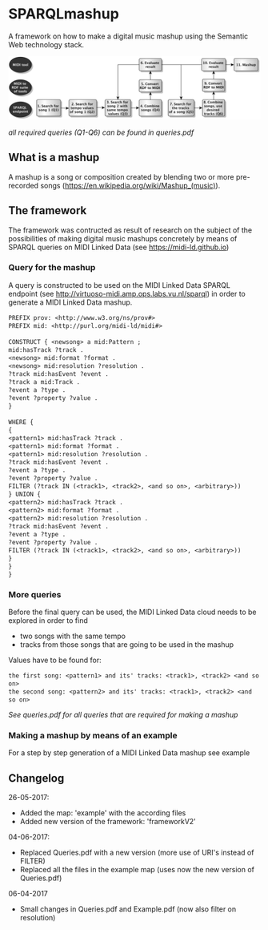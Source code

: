 # SPARQLmashup
A framework on how to make a digital music mashup using the Semantic Web technology stack.

![alt text](https://github.com/rickmeerwaldt/SPARQLmashup/blob/master/FrameworkV2.png)

<i>all required queries (Q1-Q6) can be found in queries.pdf</i>


## What is a mashup
A mashup is a song or composition created by blending two or more pre-recorded songs (https://en.wikipedia.org/wiki/Mashup_(music)).

## The framework
The framework was contructed as result of research on the subject of the possibilities of making digital music mashups concretely by means of SPARQL queries on MIDI Linked Data (see https://midi-ld.github.io)

### Query for the mashup
A query is constructed to be used on the MIDI Linked Data SPARQL endpoint (see http://virtuoso-midi.amp.ops.labs.vu.nl/sparql) in order to generate a MIDI Linked Data mashup. 

```SPARQL
PREFIX prov: <http://www.w3.org/ns/prov#> 
PREFIX mid: <http://purl.org/midi-ld/midi#>

CONSTRUCT { <newsong> a mid:Pattern ;
mid:hasTrack ?track . 
<newsong> mid:format ?format .
<newsong> mid:resolution ?resolution .
?track mid:hasEvent ?event .
?track a mid:Track .
?event a ?type .
?event ?property ?value .
}

WHERE { 
{
<pattern1> mid:hasTrack ?track .
<pattern1> mid:format ?format .
<pattern1> mid:resolution ?resolution .
?track mid:hasEvent ?event .
?event a ?type .
?event ?property ?value .
FILTER (?track IN (<track1>, <track2>, <and so on>, <arbitrary>))
} UNION {
<pattern2> mid:hasTrack ?track .
<pattern2> mid:format ?format .
<pattern2> mid:resolution ?resolution .
?track mid:hasEvent ?event .
?event a ?type .
?event ?property ?value .
FILTER (?track IN (<track1>, <track2>, <and so on>, <arbitrary>))
}
}
}
```

### More queries
Before the final query can be used, the MIDI Linked Data cloud needs to be explored in order to find
- two songs with the same tempo
- tracks from those songs that are going to be used in the mashup

Values have to be found for:
```SPARQL
the first song: <pattern1> and its' tracks: <track1>, <track2> <and so on>
the second song: <pattern2> and its' tracks: <track1>, <track2> <and so on>
```

<i>See queries.pdf for all queries that are required for making a mashup</i> 

### Making a mashup by means of an example
For a step by step generation of a MIDI Linked Data mashup see example

## Changelog

26-05-2017:
- Added the map: 'example' with the according files
- Added new version of the framework: 'frameworkV2'

04-06-2017:
- Replaced Queries.pdf with a new version (more use of URI's instead of FILTER)
- Replaced all the files in the example map (uses now the new version of Queries.pdf)

06-04-2017
- Small changes in Queries.pdf and Example.pdf (now also filter on resolution)



